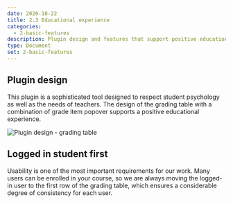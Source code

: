 ```yaml
---
date: 2020-10-22
title: 2.3 Educational experience
categories:
  - 2-basic-features
description: Plugin design and features that support positive educational experience.
type: Document
set: 2-basic-features
---
```


## Plugin design

This plugin is a sophisticated tool designed to respect student psychology as well as the needs of teachers. The design of the
grading table with a combination of grade item popover supports a positive educational experience.

![Plugin design - grading table](../../images/educational-experience/plugin-design.png)

## Logged in student first

Usability is one of the most important requirements for our work. Many users can be enrolled in your course, so we are always
moving the logged-in user to the first row of the grading table, which ensures a considerable degree of consistency for each user.
